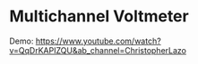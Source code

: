 # Multichannel Voltmeter
Demo: https://www.youtube.com/watch?v=QqDrKAPIZQU&ab_channel=ChristopherLazo
